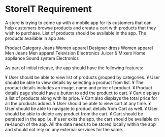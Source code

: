 # StoreIT Requirement
A store is trying to come up with a mobile app for its customers that can help customers browse products and create a cart with products that they wish to purchase. 
List of products should be available in the app. The products available in app are: 

Product           Category 
Jeans           Women apparel
Designer dress  Women apparel
Men Jeans       Men apparel
Television      Electronics
Juicer & Mixers Home appliance
Sound system    Electronics



As part of initial release, the app should have the following features: 

¥	User should be able to view list of products grouped by categories. 
¥	User should be able to view details by selecting a product from list. 
¥	The product details includes an image, name and price of product. 
¥	Product details page should have a button to add the product to cart. 
¥	Cart displays a list of products along with its price. 
¥	Cart also displays the total price for all the products added. 
¥	User should be able to view cart at any time. 
¥	User should be able to navigate to product details from Cart as well.
¥	User should be able to delete any product from the cart. 
¥	Cart should be persisted in the app i.e. if user exits the app, the   cart should be available on re-launch of the app.
All the data needs to be stored locally within the app and should not rely on any external services for the same.
